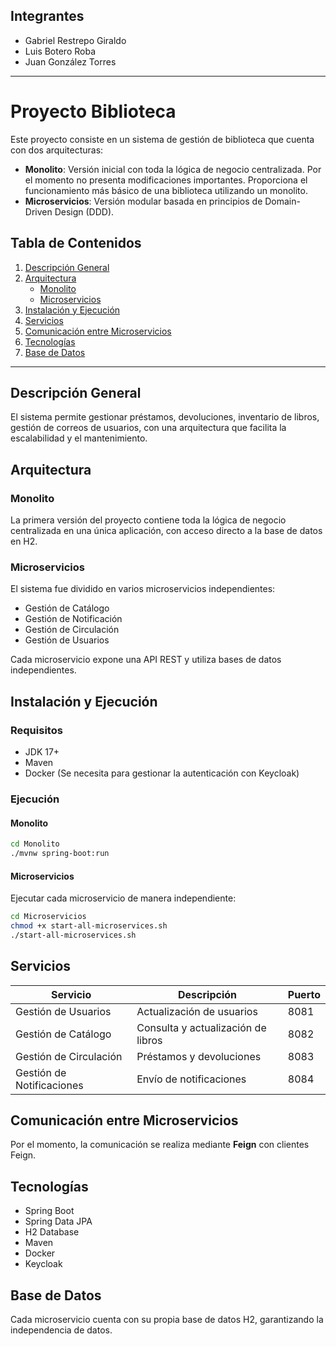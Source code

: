 ## Integrantes
- Gabriel Restrepo Giraldo
- Luis Botero Roba
- Juan González Torres
---
# Proyecto Biblioteca

Este proyecto consiste en un sistema de gestión de biblioteca que cuenta con dos arquitecturas:
- **Monolito**: Versión inicial con toda la lógica de negocio centralizada. Por el momento no presenta modificaciones importantes. Proporciona el funcionamiento más básico de una biblioteca utilizando un monolito.
- **Microservicios**: Versión modular basada en principios de Domain-Driven Design (DDD).

## Tabla de Contenidos
1. [Descripción General](#descripción-general)
2. [Arquitectura](#arquitectura)
   - [Monolito](#monolito)
   - [Microservicios](#microservicios)
3. [Instalación y Ejecución](#instalación-y-ejecución)
4. [Servicios](#servicios)
5. [Comunicación entre Microservicios](#comunicación-entre-microservicios)
6. [Tecnologías](#tecnologías)
7. [Base de Datos](#base-de-datos)

---

## Descripción General
El sistema permite gestionar préstamos, devoluciones, inventario de libros, gestión de correos de usuarios, con una arquitectura que facilita la escalabilidad y el mantenimiento.

## Arquitectura

### Monolito
La primera versión del proyecto contiene toda la lógica de negocio centralizada en una única aplicación, con acceso directo a la base de datos en H2.

### Microservicios
El sistema fue dividido en varios microservicios independientes:
- Gestión de Catálogo
- Gestión de Notificación
- Gestión de Circulación
- Gestión de Usuarios

Cada microservicio expone una API REST y utiliza bases de datos independientes.

## Instalación y Ejecución

### Requisitos
- JDK 17+
- Maven
- Docker (Se necesita para gestionar la autenticación con Keycloak)

### Ejecución
#### Monolito
```bash
cd Monolito
./mvnw spring-boot:run
```

#### Microservicios
Ejecutar cada microservicio de manera independiente:
```bash
cd Microservicios
chmod +x start-all-microservices.sh
./start-all-microservices.sh
```

## Servicios

| Servicio                | Descripción                 | Puerto |
|-------------------------|-----------------------------|-------|
| Gestión de Usuarios     | Actualización de usuarios         | 8081  |
| Gestión de Catálogo       | Consulta y actualización de libros           | 8082  |
| Gestión de Circulación    | Préstamos y devoluciones    | 8083  |
| Gestión de Notificaciones      | Envío de notificaciones      | 8084  |

## Comunicación entre Microservicios
Por el momento, la comunicación se realiza mediante **Feign** con clientes Feign.

## Tecnologías
- Spring Boot
- Spring Data JPA
- H2 Database
- Maven
- Docker
- Keycloak

## Base de Datos
Cada microservicio cuenta con su propia base de datos H2, garantizando la independencia de datos.
